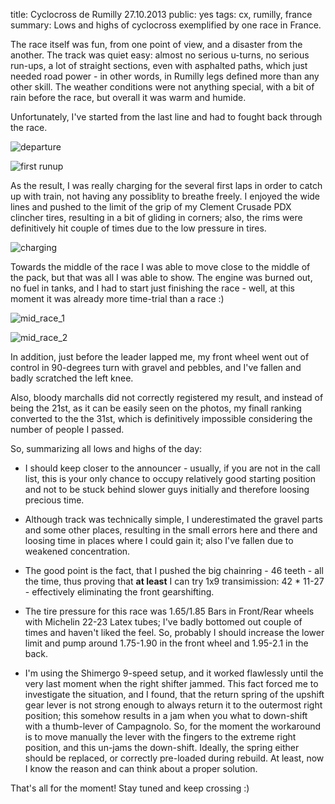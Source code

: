 title: Cyclocross de Rumilly 27.10.2013
public: yes
tags: cx, rumilly, france
summary: Lows and highs of cyclocross exemplified by one race in France.

The race itself was fun, from one point of view, and a disaster from the
another. The track was quiet easy: almost no serious u-turns, no serious run-ups,
a lot of straight sections, even with asphalted paths, which just needed road
power - in other words, in Rumilly legs defined more than any other skill. The
weather conditions were not anything special, with a bit of rain before the
race, but overall it was warm and humide.

Unfortunately, I've started from the last line and had to fought back through the race.

![departure](/static/img/2013/10/27/154010IMG_6176.JPG)

![first runup](/static/img/2013/10/27/154035IMG_6197.JPG)

As the result, I was really charging for the several first laps in order to
catch up with train, not having any possiblity to breathe freely. I enjoyed
the wide lines and pushed to the limit of the grip of my Clement Crusade PDX
clincher tires, resulting in a bit of gliding in corners; also, the rims were
definitively hit couple of times due to the low pressure in tires.

![charging](/static/img/2013/10/27/154623IMG_6231.JPG)

Towards the middle of the race I was able to move close to the middle of the
pack, but that
was all I was able to show. The engine was burned out, no fuel in tanks,
and I had to start just finishing the race - well, at this
moment it was already more time-trial than a race :)

![mid_race_1](/static/img/2013/10/27/155531IMG_6287.JPG)

![mid_race_2](/static/img/2013/10/27/160125IMG_6321.JPG)

In addition, just before the
leader lapped me, my front wheel went out of control in 90-degrees turn with
gravel and pebbles, and I've fallen and badly scratched the left knee.

Also, bloody marchalls did not correctly registered my result, and
instead of being the 21st, as it can be easily seen on the photos, my finall
ranking converted to the the 31st, which is definitively impossible
considering the number of people I passed. 

So, summarizing all lows and highs of the day:

- I should keep closer to the announcer - usually, if you are not in the call
  list, this is your only chance to occupy relatively good starting position and
  not to be stuck behind slower guys initially and therefore loosing precious time.

- Although track was technically simple, I underestimated the gravel parts and
  some other places, resulting in the small errors here and there and loosing
  time in places where I could gain it; also I've fallen due to weakened
  concentration.

- The good point is the fact, that I pushed the big chainring - 46 teeth - all the time, thus
  proving that **at least** I can try 1x9 transimission: 42 * 11-27 -
  effectively eliminating the front gearshifting.

- The tire pressure for this race was 1.65/1.85 Bars in Front/Rear wheels with
  Michelin 22-23 Latex tubes; I've badly bottomed out couple of times and haven't liked
  the feel. So, probably I should increase the lower limit and pump around
  1.75-1.90 in the front wheel and 1.95-2.1 in the back.

- I'm using the Shimergo 9-speed setup, and it worked flawlessly until the very
  last moment when the right shifter jammed. This fact forced me to investigate
  the situation, and I found, that the return spring of the upshift gear lever
  is not strong enough to always return it to the outermost right position; this somehow
  results in a jam when you what to down-shift with a thumb-lever of Campagnolo.
  So, for the moment the workaround is to move manually the lever with the
  fingers to the extreme right position, and this un-jams the down-shift.
  Ideally, the spring either should be replaced, or correctly pre-loaded during
  rebuild. At least, now I know the reason and can think about a proper solution.

That's all for the moment! Stay tuned and keep crossing :)
